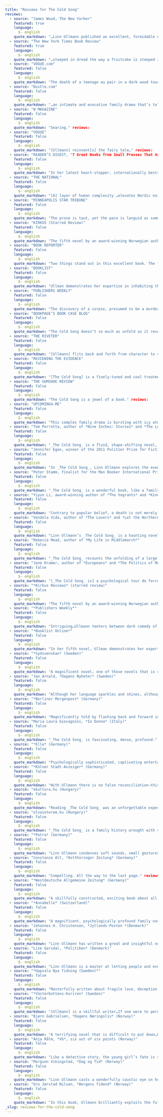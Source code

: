 ```yaml
---
title: "Reviews for The Cold Song"
reviews:
  - source: "James Wood, The New Yorker"
    featured: true
    language:
      $- english
    quote_markdown: "…Linn Ullmann published an excellent, formidable novel this year…Ullmann is very good at evoking the peculiar, charged stasis of a household in which mentally active and intellectually vital people are resolutely failing to communicate with each other—the loneliness of communality, in short. She is a very exact writer, who is unsparing of her characters: a tonic, sharp, lyrical, intelligent novelist who deserves to be better-known in English." reviews:
  - source: "The New York Times Book Review"
    featured: true
    language:
      $- english
    quote_markdown: "…steeped in dread the way a fruitcake is steeped in rum: Every page, every line, seems to glisten with vapors of sumptuous, intoxicating unease…Ullmann’s voice on the page is a lean, tough-minded thing, scrubbed and scoured of sentimentality straight through to the final, Carveresque pages, in which she pulls off an 11th-hour radiance, a tonal shift from minor to major key." reviews:
  - source: "VOGUE.com"
    featured: false
    language:
      $- english
    quote_markdown: "The death of a teenage au pair in a dark wood touches off Norwegian author Linn Ullmann’s breakout fifth novel, The Cold Song, in which the question of culpability unearths a treasure trove of tantalizing family secrets. Set at an elegant estate on Norway’s seacoast, this spare, irresistibly moody inquiry into one family’s collective memory is populated with richly ambiguous characters." reviews:
  - source: "Bustle.com"
    featured: false
    language:
      $- english
    quote_markdown: "…an intimate and evocative family drama that’s told like a thriller, and is all the more terrifying for its humanity and realism." reviews:
  - source: "W MAGAZINE"
    featured: false
    language:
      $- english
    quote_markdown: "Searing." reviews:
  - source: "VOGUE"
    featured: false
    language:
      $- english
    quote_markdown: "[Ullmann] reinvent[s] the fairy tale…" reviews:
  - source: "READER’S DIGEST, "7 Great Books from Small Presses That Are Worth Your Time""
    featured: false
    language:
      $- english
    quote_markdown: "In her latest heart-stopper, internationally bestselling author Ullmann…combines a mysterious murder with a razor-sharp eye for family relationships." reviews:
  - source: "THE NATIONAL"
    featured: false
    language:
      $- english
    quote_markdown: "[A] layer of human complexity …elevates Nordic noir to something more than simple genre fiction… Norwegian novelist Linn ­Ullmann’s masterful fifth novel The Cold Song, while not technically a crime thriller as such, is something of a case in point – borrowing elements of the genre but combining them with those of a subtle dark domestic drama, she’s written a technically adventurous hybrid that delivers in terms of complexity of characters, the darkness of an original Grimm’s fairy tale and the heightened atmosphere of a tense thriller." reviews:
  - source: "MINNEAPOLIS STAR TRIBUNE"
    featured: false
    language:
      $- english
    quote_markdown: "The prose is taut, yet the pace is languid as summer in that before-the-storm tension…The real achievement of this novel is Ullmann’s gift to imbue the tension of a thriller via the unease of the mundane… The Cold Song is more a mystery in the way most families tend to be mysteries unto themselves." reviews:
  - source: "KIRKUS (Starred Review)"
    featured: false
    language:
      $- english
    quote_markdown: "The fifth novel by an award-winning Norwegian author and critic deserves to win her a much larger stateside readership. The latest and best from Ullmann resists categorization, except as a literary page-turner. It’s a murder mystery. It’s a multigenerational psychodrama of a dysfunctional family. And it’s a very dark comedy of manners. Yet the author’s command is such that it never reads like a pastiche or suffers from jarring shifts of tone… [Ullmann] might be best known in this country as the daughter of Ingmar Bergman and Liv Ullmann, but her accomplishment here merits more than recognition by association." reviews:
  - source: "BOOK REPORTER"
    featured: false
    language:
      $- english
    quote_markdown: "Two things stand out in this excellent book. The first is the seamless movement of multiple complex characters through several years of time plus flashbacks to a tragedy in Siri’s early childhood…The second is the impossibly perfect ending…Leo Tolstoy’s assessment of relationships, All happy families are alike; each unhappy family is unhappy in its own way, rings true in The Cold Song. The ugly secrets and tragic deaths are peculiar to Jenny Brodal and those who surround her, but Linn Ullmann’s careful revelations and delicate timing are evocative and believable to all of us — from happy and unhappy families alike." reviews:
  - source: "BOOKLIST"
    featured: false
    language:
      $- english
    quote_markdown: "Ullman demonstrates her expertise in inhabiting the minds of complex characters…Readers who appreciate an unconventional narrative flow will find this a deeply moving story of troubled relationships and unsettled memories." reviews:
  - source: "PUBLISHERS WEEKLY"
    featured: false
    language:
      $- english
    quote_markdown: "The discovery of a corpse, presumed to be a murder victim, comes very early in this involving fifth novel from Ullmann. But it serves mostly as a basis for the author’s subtle and menacing look at family dynamics…Ullmann teeters between dark comedy of manners and genuine psychological thriller, but she consistently captures the telling moments in everyday encounters, and writes seductively complex characters." reviews:
  - source: "BOOKPAGE’S BOOK CASE BLOG"
    featured: false
    language:
      $- english
    quote_markdown: "The Cold Song doesn’t so much as unfold as it revolves, around the sudden disappearance of Milla, the young and beautiful summer nanny hired to take care of Siri and Jon’s two children. The real ‘meat’ of the novel rests in its keen and unflinching exposure of the inner lives of its characters, revealed in brief narrative spurts that shift back and forth in time. The result is riveting." reviews:
  - source: "THE RIVETER"
    featured: false
    language:
      $- english
    quote_markdown: "[Ullmann] flits back and forth from character to character with cinematic ease…The Cold Song’s palpability chilled and captivated me in a way no blood splatter could. I didn’t blink." reviews:
  - source: "REVIEWING THE EVIDENCE"
    featured: false
    language:
      $- english
    quote_markdown: "[The Cold Song] is a finely-tuned and cool treatment of the tensions in a modern family…Lin Ullman is the daughter of Ingmar Bergman and Liv Ullman and the book has something of the quality of the films the two made together. Much is unspoken, much must be inferred, but the psychological atmosphere of the novel settles over the reader and enfolds us, making us determined to find out what we can about these characters who are so vividly alive in all their flaws and imperfections." reviews:
  - source: "THE GUMSHOE REVIEW"
    featured: false
    language:
      $- english
    quote_markdown: "The Cold Song is a jewel of a book." reviews:
  - source: "UPCOMING4.ME"
    featured: false
    language:
      $- english
    quote_markdown: "This complex family drama is bursting with icy atmosphere…The Cold Song is beautifully written." reviews:
  - source: "Tom Perrotta, author of *Nine Inches: Stories* and *The Leftovers*"
    featured: false
    language:
      $- english
    quote_markdown: "_The Cold Song_ is a fluid, shape-shifting novel, a family saga that turns into an erotically charged drama and then takes a darker turn into the terrain of a murder mystery. Linn Ullmann is an unusually talented and sympathetic writer, able to inhabit a wide range of characters and bring them all vividly to life." reviews:
  - source: "Jennifer Egan, winner of the 2011 Pulitzer Prize for Fiction and the 2010 National Book Critics Circle Award"
    featured: false
    language:
      $- english
    quote_markdown: "In _The Cold Song_, Linn Ullmann explores the events surrounding a young woman’s murder in brief, haunting flashes that imbue the intimacies and betrayals of family life with the brooding magic of a Grimm’s fairy tale. This delicate, mesmerizing work attests to Ullmann’s vast storytelling powers." reviews:
  - source: "Peter Stamm, finalist for the Man Booker International Prize 2013 and author of *We’re Flying* and *Seven Years*'"
    featured: false
    language:
      $- english
    quote_markdown: "_The Cold Song_ is a wonderful book, like a family album made by a photographer who really cares for his subjects. I love the way Ullmann deals with time and perspective. Her complete freedom to jump from one character to the next and back and forth in time holds the book together as one big picture of a somehow dysfunctional and still completely normal family—a family I loved to spend time with. I admire her ability to slip into the characters of men, women, and children with ease and make them completely believable—the philandering Jon is a masterpiece. The book has the light but also the weight of a Bergman film. It doesn’t offer easy solutions but still has a kind of healing power." reviews:
  - source: "Yiyun Li, award-winning author of *The Vagrants* and *Kinder Than Solitude*"
    featured: false
    language:
      $- english
    quote_markdown: "Contrary to popular belief, a death is not merely an end but the beginning of a story. The death in _The Cold Song_ opens a Pandora’s box of human emotions, conflicts and deceptions. Readers of this novel will be reminded of the joys and complexities of living. Memories, laughter, gestures, trivialities—everything casts a shadow, and nothing leaves us safe. Linn Ullmann has mastered the art of seeing into the dark mysteries that make us who we are." reviews:
  - source: "Vendela Vida, author of *The Lovers* and *Let the Northern Lights Erase Your Name*"
    featured: false
    language:
      $- english
    quote_markdown: "Linn Ullmann’s _The Cold Song_ is a haunting novel about all the ways we endeavor to love and be loved, and the many mistakes we can make while trying. It’s suspenseful and beautifully written and so absorbing that I could not put it down. When I finished reading it, I remained in a state of awe." reviews:
  - source: "Rebecca Mead, author of *My Life in Middlemarch*"
    featured: false
    language:
      $- english
    quote_markdown: "_The Cold Song_ recounts the unfolding of a large tragedy that has already happened—the mysterious disappearance of Milla, an adolescent girl—while also showing the smaller tragedy of a faltering marriage. Combining the tension of a whodunit with the subtlety of a domestic drama, Ullmann’s riveting novel is measured, impeccably observed, and utterly chilling." reviews:
  - source: "Jane Kramer, author of *Europeans* and *The Politics of Memory*"
    featured: false
    language:
      $- english
    quote_markdown: "[_The Cold Song_ is] a psychological tour de force—not a beat wrong. The ending crept up on me, so quiet and unexpected. It’s a brilliant scene, with everybody locked in character—in the _huit clos_ finality of character—and it hits you the minute you put the book down. I stayed up half last night finishing it, and now I’m sitting bleary-eyed at my desk, paying for the pleasure." reviews:
  - source: "*Kirkus Reviews* (starred review)"
    featured: false
    language:
      $- english
    quote_markdown: "The fifth novel by an award-winning Norwegian author and critic deserves to win her a much larger stateside readership. The latest and best from Ullmann resists categorization, except as a literary page-turner. It’s a murder mystery. It’s a multigenerational psychodrama of a dysfunctional family. And it’s a very dark comedy of manners. Yet the authors command is such that it never reads like a pastiche or suffers from jarring shifts of tone." reviews:
  - source: "*Publishers Weekly*"
    featured: false
    language:
      $- english
    quote_markdown: "Intriguing…Ullmann teeters between dark comedy of manners and genuine psychological thriller, but she consistently captures the telling moments in everyday encounters, and writes seductively complex characters." reviews:
  - source: "*Booklist Online*"
    featured: false
    language:
      $- english
    quote_markdown: "In her fifth novel, Ullman demonstrates her expertise in inhabiting the minds of complex characters, including Milla’s grieving parents; a neighbor who may have been the last to see Milla alive; Siri’s aging mother; Siri’s elder daughter, who has a violent temper; and, of course, the beleaguered couple, Siri and Jon. Readers who appreciate an unconventional narrative flow will find this a deeply moving story of troubled relationships and unsettled memories." reviews:
  - source: "*Sydsvenskan* (Sweden)"
    featured: false
    language:
      $- english
    quote_markdown: "A magnificent novel, one of those novels that is so good that I wish I hadn’t read it yet, but still had it left to discover." reviews:
  - source: "Jan Arnald, *Dagens Nyheter* (Sweden)"
    featured: false
    language:
      $- english
    quote_markdown: "Although her language sparkles and shines, although she has a ruthless eye for human failings, although she succeeds in imparting something vital to the vilest of relationships, I would still claim that Linn Ullmann’s strength lies in her structural command … Her distinctive quality as a writer is quite simply—grace. And there is nothing simple about that." reviews:
  - source: "*Berliner Morgenpost* (Germany)"
    featured: false
    language:
      $- english
    quote_markdown: "Magnificently told by flashing back and forward in time, the novel is bleak, sad, emotional, and highly exciting." reviews:
  - source: "Maria Laura Giovagnini, *Io Donna* (Italy)"
    featured: false
    language:
      $- english
    quote_markdown: "_The Cold Song_ is fascinating, dense, profound." reviews:
  - source: "*Elle* (Germany)"
    featured: false
    language:
      $- english
    quote_markdown: "Psychologically sophisticated, captivating entertainment." reviews:
  - source: "*Kölner Stadt-Anzeiger* (Germany)"
    featured: false
    language:
      $- english
    quote_markdown: "With Ullmann there is no false reconciliation—this, too, makes her novel so utterly convincing." reviews:
  - source: "ekultura.hu (Hungary)"
    featured: false
    language:
      $- english
    quote_markdown: "Reading _The Cold Song_ was an unforgettable experience. The novel is a remarkably composed puzzle, where the fragmented structure is not an experiment in deconstructing the traditional novel form. The Cold Song is an ingenious game with structural elements. The characters…are real human beings and the depiction of their pain and sorrow serve as…an attempt at a healing process." reviews:
  - source: "olvasoterem.hu (Hungary)"
    featured: false
    language:
      $- english
    quote_markdown: "_The Cold Song_ is a family history wrought with secrets, pain, and sorrow and the ‘lesson’ is: despite all the hardship, life will go on." reviews:
  - source: "*Petra* (Germany)"
    featured: false
    language:
      $- english
    quote_markdown: "Linn Ullmann condenses soft sounds, small gestures, and poetry into a splendid novel about the abyss of normality." reviews:
  - source: "Constanze Alt, *Ostthüringer Zeitung* (Germany)"
    featured: false
    language:
      $- english
    quote_markdown: "Compelling. All the way to the last page." reviews:
  - source: "*Westdeutsche Allgemeine Zeitung* (Germany)"
    featured: false
    language:
      $- english
    quote_markdown: "A skillfully constructed, exciting book about all that is kept secret in a family." reviews:
  - source: "*Annabelle* (Switzerland)"
    featured: false
    language:
      $- english
    quote_markdown: "A magnificent, psychologically profound family novel that shows how minor lapses, secrets, and repressed desires can cause a major tragedy." reviews:
  - source: "Johannes H. Christensen, *Jyllands-Posten *(Denmark)"
    featured: false
    language:
      $- english
    quote_markdown: "Linn Ullmann has written a great and insightful novel…Every character is described with empathy and blindsiding psychological perception, with a story that is skillfully composed." reviews:
  - source: "Lise Garsdal, *Politiken* (Denmark)"
    featured: false
    language:
      $- english
    quote_markdown: "Linn Ullmann is a master at letting people and events hover and tremble between reality and something else…Has Linn Ullmann ever been so viciously funny as she is here?…The Cold Song has breadth, but also a compelling Nordic gravity." reviews:
  - source: "*Uppsala Nya Tidning (Sweden)*"
    featured: false
    language:
      $- english
    quote_markdown: "Masterfully written about fragile love, deception, and guilt, and about the difficult art of protecting what is most precious." reviews:
  - source: "*Västerbottens-Kuriren* (Sweden)"
    featured: false
    language:
      $- english
    quote_markdown: "[Ullmann] is a skillful writer…If one were to perceive traces of a literary inheritance, contemporaries such as Siri Hustvedt and Joyce Carol Oates, or classic authors such as Virginia Woolf, would immediately come to mind." reviews:
  - source: "Bjørn Gabrielsen, *Dagens Næringsliv* (Norway)"
    featured: false
    language:
      $- english
    quote_markdown: "A terrifying novel that is difficult to put down…Ullmann combines keen everyday observations with an obscure crime, but the dialogues also pose a number of recurring philosophical questions. Where is the border between a lie and a narrative?…an alternately riveting, humorous, and thought-provoking novel that captivates." reviews:
  - source: "Anja Rålm, *VG*, six out of six points (Norway)"
    featured: false
    language:
      $- english
    quote_markdown: "Like a detective story, the young girl’s fate is slowly revealed and the intensity increases. Not one word or phrase seems redundant, the words flow easily between the pages with exceptional precision. Almost understated, with bizarre and humorous undertones, we are drawn into an Ullmannesque universe that we don’t want to leave." reviews:
  - source: "Margunn Vikingstad, *Dag og Tid* (Norway)"
    featured: false
    language:
      $- english
    quote_markdown: "Linn Ullmann casts a wonderfully caustic eye on human flaws…With elegant circular movements Ullmann writes her way into all that one cannot talk about in a family.…[Ullmann] stands more in the tradition of the great bourgeois novel (Balzac, Stendhal, Lagerlöf)…A trace of Virginia Woolf can be heard in _The Cold Song_…easy and compelling, [Ullmann] dissects human weakness, grief, and pain." reviews:
  - source: "Gro Jørstad Nilsen, *Bergens Tidend* (Norway)"
    featured: false
    language:
      $- english
    quote_markdown: "In this book, Ullmann brilliantly exploits the full spectrum of possibilities offered by the polyphonic novel…_The Cold Song_ is a poignant novel about silence, ingeniously composed with open spaces."
_slug: reviews-for-the-cold-song
---
```

